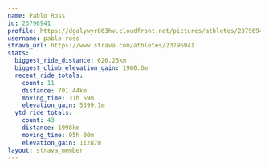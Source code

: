 ```yaml
---
name: Pablo Ross
id: 23796941
profile: https://dgalywyr863hv.cloudfront.net/pictures/athletes/23796941/14615399/1/large.jpg
username: pablo-ross
strava_url: https://www.strava.com/athletes/23796941
stats:
  biggest_ride_distance: 620.25km
  biggest_climb_elevation_gain: 1960.6m
  recent_ride_totals:
    count: 11
    distance: 701.44km
    moving_time: 31h 59m
    elevation_gain: 5399.1m
  ytd_ride_totals:
    count: 43
    distance: 1998km
    moving_time: 95h 00m
    elevation_gain: 11287m
layout: strava_member
--- 
```

